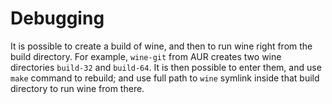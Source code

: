 # Debugging

It is possible to create a build of wine, and then to run wine right from the build directory. For example, `wine-git` from AUR creates two wine directories `build-32` and `build-64`. It is then possible to enter them, and use `make` command to rebuild; and use full path to `wine` symlink inside that build directory to run wine from there.
